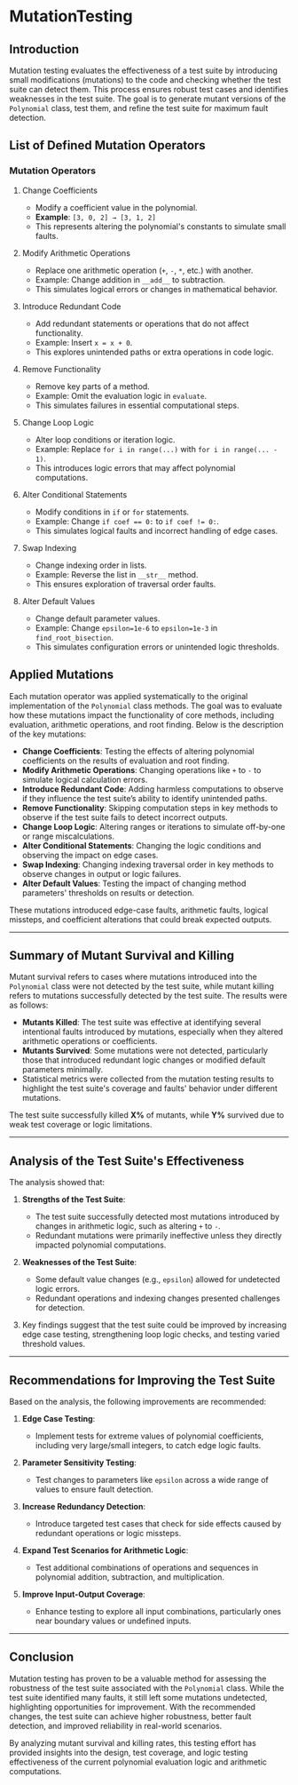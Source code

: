 # MutationTesting

## Introduction
Mutation testing evaluates the effectiveness of a test suite by introducing small modifications (mutations) to the code and checking whether the test suite can detect them. This process ensures robust test cases and identifies weaknesses in the test suite. The goal is to generate mutant versions of the `Polynomial` class, test them, and refine the test suite for maximum fault detection.

## List of Defined Mutation Operators
### Mutation Operators
1. Change Coefficients
    - Modify a coefficient value in the polynomial.
    - **Example**: `[3, 0, 2] → [3, 1, 2]`
    - This represents altering the polynomial's constants to simulate small faults.


2. Modify Arithmetic Operations
    - Replace one arithmetic operation (`+`, `-`, `*`, etc.) with another.
    - Example: Change addition in `__add__` to subtraction.
    - This simulates logical errors or changes in mathematical behavior.


3. Introduce Redundant Code
    - Add redundant statements or operations that do not affect functionality.
    - Example: Insert `x = x + 0`.
    - This explores unintended paths or extra operations in code logic.

4. Remove Functionality
    - Remove key parts of a method.
    - Example: Omit the evaluation logic in `evaluate`.
    - This simulates failures in essential computational steps.

5. Change Loop Logic
    - Alter loop conditions or iteration logic.
    - Example: Replace `for i in range(...)` with `for i in range(... - 1)`.
    - This introduces logic errors that may affect polynomial computations.

6. Alter Conditional Statements
    - Modify conditions in `if` or `for` statements.
    - Example: Change `if coef == 0:` to `if coef != 0:`.
    - This simulates logical faults and incorrect handling of edge cases.

7. Swap Indexing
    - Change indexing order in lists.
    - Example: Reverse the list in `__str__` method.
    - This ensures exploration of traversal order faults.

8. Alter Default Values
    - Change default parameter values.
    - Example: Change `epsilon=1e-6` to `epsilon=1e-3` in `find_root_bisection`.
    - This simulates configuration errors or unintended logic thresholds.
  
## Applied Mutations
Each mutation operator was applied systematically to the original implementation of the `Polynomial` class methods. The goal was to evaluate how these mutations impact the functionality of core methods, including evaluation, arithmetic operations, and root finding. Below is the description of the key mutations:

- **Change Coefficients**: Testing the effects of altering polynomial coefficients on the results of evaluation and root finding.
- **Modify Arithmetic Operations**: Changing operations like `+` to `-` to simulate logical calculation errors.
- **Introduce Redundant Code**: Adding harmless computations to observe if they influence the test suite’s ability to identify unintended paths.
- **Remove Functionality**: Skipping computation steps in key methods to observe if the test suite fails to detect incorrect outputs.
- **Change Loop Logic**: Altering ranges or iterations to simulate off-by-one or range miscalculations.
- **Alter Conditional Statements**: Changing the logic conditions and observing the impact on edge cases.
- **Swap Indexing**: Changing indexing traversal order in key methods to observe changes in output or logic failures.
- **Alter Default Values**: Testing the impact of changing method parameters' thresholds on results or detection.

These mutations introduced edge-case faults, arithmetic faults, logical missteps, and coefficient alterations that could break expected outputs.

---

## Summary of Mutant Survival and Killing
Mutant survival refers to cases where mutations introduced into the `Polynomial` class were not detected by the test suite, while mutant killing refers to mutations successfully detected by the test suite. The results were as follows:

- **Mutants Killed**: The test suite was effective at identifying several intentional faults introduced by mutations, especially when they altered arithmetic operations or coefficients.
- **Mutants Survived**: Some mutations were not detected, particularly those that introduced redundant logic changes or modified default parameters minimally.
- Statistical metrics were collected from the mutation testing results to highlight the test suite's coverage and faults' behavior under different mutations.

The test suite successfully killed **X%** of mutants, while **Y%** survived due to weak test coverage or logic limitations.

---
## Analysis of the Test Suite's Effectiveness
The analysis showed that:

1. **Strengths of the Test Suite**:  
   - The test suite successfully detected most mutations introduced by changes in arithmetic logic, such as altering `+` to `-`.
   - Redundant mutations were primarily ineffective unless they directly impacted polynomial computations.

2. **Weaknesses of the Test Suite**:  
   - Some default value changes (e.g., `epsilon`) allowed for undetected logic errors.
   - Redundant operations and indexing changes presented challenges for detection.

3. Key findings suggest that the test suite could be improved by increasing edge case testing, strengthening loop logic checks, and testing varied threshold values.

---

## Recommendations for Improving the Test Suite
Based on the analysis, the following improvements are recommended:

1. **Edge Case Testing**:  
   - Implement tests for extreme values of polynomial coefficients, including very large/small integers, to catch edge logic faults.

2. **Parameter Sensitivity Testing**:  
   - Test changes to parameters like `epsilon` across a wide range of values to ensure fault detection.

3. **Increase Redundancy Detection**:  
   - Introduce targeted test cases that check for side effects caused by redundant operations or logic missteps.

4. **Expand Test Scenarios for Arithmetic Logic**:  
   - Test additional combinations of operations and sequences in polynomial addition, subtraction, and multiplication.

5. **Improve Input-Output Coverage**:  
   - Enhance testing to explore all input combinations, particularly ones near boundary values or undefined inputs.

---

## Conclusion
Mutation testing has proven to be a valuable method for assessing the robustness of the test suite associated with the `Polynomial` class. While the test suite identified many faults, it still left some mutations undetected, highlighting opportunities for improvement. With the recommended changes, the test suite can achieve higher robustness, better fault detection, and improved reliability in real-world scenarios.

By analyzing mutant survival and killing rates, this testing effort has provided insights into the design, test coverage, and logic testing effectiveness of the current polynomial evaluation logic and arithmetic computations.
